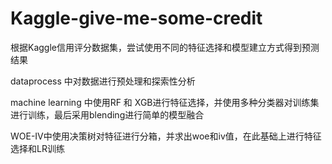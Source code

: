 # Kaggle-give-me-some-credit
根据Kaggle信用评分数据集，尝试使用不同的特征选择和模型建立方式得到预测结果

dataprocess 中对数据进行预处理和探索性分析

machine learning 中使用RF 和 XGB进行特征选择，并使用多种分类器对训练集进行训练，最后采用blending进行简单的模型融合

WOE-IV中使用决策树对特征进行分箱，并求出woe和iv值，在此基础上进行特征选择和LR训练
